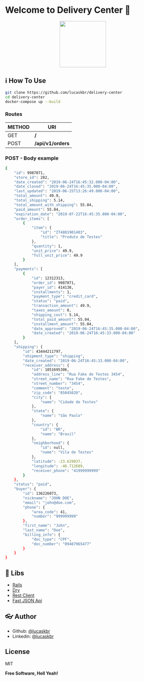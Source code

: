 # Welcome to Delivery Center :wave:

<p align="center">
  <img src="https://user-images.githubusercontent.com/39783638/81606899-3ae48680-93aa-11ea-8146-48d193ed7a9b.png" height="150">
</p>

## :information_source: How To Use

```sh
git clone https://github.com/lucaskbr/delivery-center
cd delivery-center
docker-compose up --build
```

### Routes

| METHOD | URI |
| ------ | ------ | 
| GET | **/** |
| POST | **/api/v1/orders** |


### POST - Body example
```sh
{
    "id": 9987071,
    "store_id": 282,
    "date_created": "2019-06-24T16:45:32.000-04:00",
    "date_closed": "2019-06-24T16:45:35.000-04:00",
    "last_updated": "2019-06-25T13:26:49.000-04:00",
    "total_amount": 49.9,
    "total_shipping": 5.14,
    "total_amount_with_shipping": 55.04,
    "paid_amount": 55.04,
    "expiration_date": "2019-07-22T16:45:35.000-04:00",
    "order_items": [
        {
            "item": {
                "id": "IT4801901403",
                "title": "Produto de Testes"
            },
            "quantity": 1,
            "unit_price": 49.9,
            "full_unit_price": 49.9
        }
    ],
    "payments": [
        {
            "id": 12312313,
            "order_id": 9987071,
            "payer_id": 414138,
            "installments": 1,
            "payment_type": "credit_card",
            "status": "paid",
            "transaction_amount": 49.9,
            "taxes_amount": 0,
            "shipping_cost": 5.14,
            "total_paid_amount": 55.04,
            "installment_amount": 55.04,
            "date_approved": "2019-06-24T16:45:35.000-04:00",
            "date_created": "2019-06-24T16:45:33.000-04:00"
        }
    ],
    "shipping": {
        "id": 43444211797,
        "shipment_type": "shipping",
        "date_created": "2019-06-24T16:45:33.000-04:00",
        "receiver_address": {
            "id": 1051695306,
            "address_line": "Rua Fake de Testes 3454",
            "street_name": "Rua Fake de Testes",
            "street_number": "3454",
            "comment": "teste",
            "zip_code": "85045020",
            "city": {
                "name": "Cidade de Testes"
            },
            "state": {
                "name": "São Paulo"
            },
            "country": {
                "id": "BR",
                "name": "Brasil"
            },
            "neighborhood": {
                "id": null,
                "name": "Vila de Testes"
            },
            "latitude": -23.629037,
            "longitude": -46.712689,
            "receiver_phone": "41999999999"
        }
    },
    "status": "paid",
    "buyer": {
        "id": 136226073,
        "nickname": "JOHN DOE",
        "email": "john@doe.com",
        "phone": {
            "area_code": 41,
            "number": "999999999"
        },
        "first_name": "John",
        "last_name": "Doe",
        "billing_info": {
            "doc_type": "CPF",
            "doc_number": "09487965477"
        }
    }
}
```




## :rocket: Libs

* [Rails](https://rubyonrails.org/)
* [Dry](https://dry-rb.org/)
* [Rest Client](https://github.com/rest-client/rest-client)
* [Fast JSON Api](https://github.com/Netflix/fast_jsonapi)


## :eyeglasses: Author

* Github: [@lucaskbr](https://github.com/lucaskbr)
* Linkedin: [@lucaskbr](https://www.linkedin.com/in/lucas-klasa-13891414b/)

License
----

MIT

**Free Software, Hell Yeah!**
